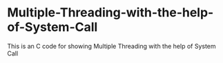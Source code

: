 # Multiple-Threading-with-the-help-of-System-Call
This is an C code for showing Multiple Threading with the help of System Call
